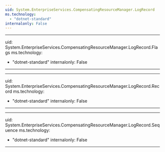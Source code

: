 ```yaml
---
uid: System.EnterpriseServices.CompensatingResourceManager.LogRecord
ms.technology: 
  - "dotnet-standard"
internalonly: False
---
```


---
uid: System.EnterpriseServices.CompensatingResourceManager.LogRecord.Flags
ms.technology: 
  - "dotnet-standard"
internalonly: False
---

---
uid: System.EnterpriseServices.CompensatingResourceManager.LogRecord.Record
ms.technology: 
  - "dotnet-standard"
internalonly: False
---

---
uid: System.EnterpriseServices.CompensatingResourceManager.LogRecord.Sequence
ms.technology: 
  - "dotnet-standard"
internalonly: False
---
